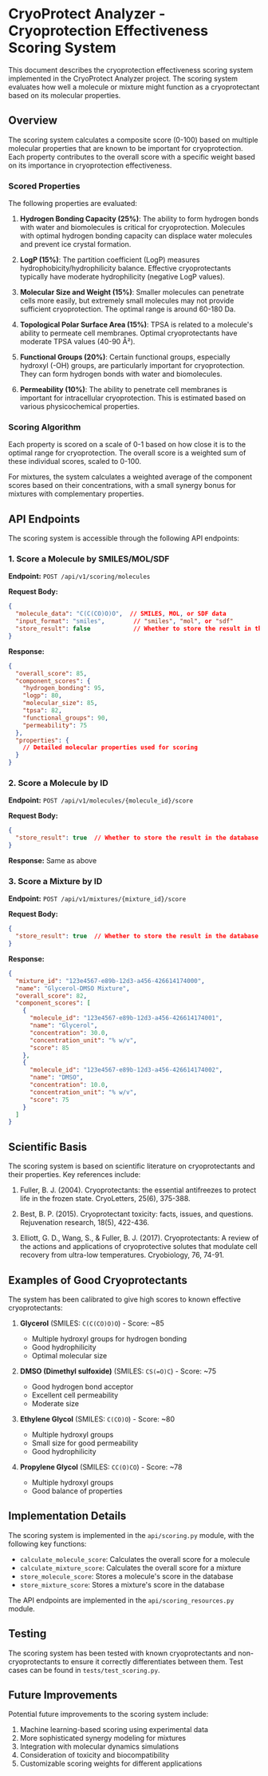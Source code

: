 # CryoProtect Analyzer - Cryoprotection Effectiveness Scoring System

This document describes the cryoprotection effectiveness scoring system implemented in the CryoProtect Analyzer project. The scoring system evaluates how well a molecule or mixture might function as a cryoprotectant based on its molecular properties.

## Overview

The scoring system calculates a composite score (0-100) based on multiple molecular properties that are known to be important for cryoprotection. Each property contributes to the overall score with a specific weight based on its importance in cryoprotection effectiveness.

### Scored Properties

The following properties are evaluated:

1. **Hydrogen Bonding Capacity (25%)**: The ability to form hydrogen bonds with water and biomolecules is critical for cryoprotection. Molecules with optimal hydrogen bonding capacity can displace water molecules and prevent ice crystal formation.

2. **LogP (15%)**: The partition coefficient (LogP) measures hydrophobicity/hydrophilicity balance. Effective cryoprotectants typically have moderate hydrophilicity (negative LogP values).

3. **Molecular Size and Weight (15%)**: Smaller molecules can penetrate cells more easily, but extremely small molecules may not provide sufficient cryoprotection. The optimal range is around 60-180 Da.

4. **Topological Polar Surface Area (15%)**: TPSA is related to a molecule's ability to permeate cell membranes. Optimal cryoprotectants have moderate TPSA values (40-90 Å²).

5. **Functional Groups (20%)**: Certain functional groups, especially hydroxyl (-OH) groups, are particularly important for cryoprotection. They can form hydrogen bonds with water and biomolecules.

6. **Permeability (10%)**: The ability to penetrate cell membranes is important for intracellular cryoprotection. This is estimated based on various physicochemical properties.

### Scoring Algorithm

Each property is scored on a scale of 0-1 based on how close it is to the optimal range for cryoprotection. The overall score is a weighted sum of these individual scores, scaled to 0-100.

For mixtures, the system calculates a weighted average of the component scores based on their concentrations, with a small synergy bonus for mixtures with complementary properties.

## API Endpoints

The scoring system is accessible through the following API endpoints:

### 1. Score a Molecule by SMILES/MOL/SDF

**Endpoint:** `POST /api/v1/scoring/molecules`

**Request Body:**
```json
{
  "molecule_data": "C(C(CO)O)O",  // SMILES, MOL, or SDF data
  "input_format": "smiles",        // "smiles", "mol", or "sdf"
  "store_result": false            // Whether to store the result in the database
}
```

**Response:**
```json
{
  "overall_score": 85,
  "component_scores": {
    "hydrogen_bonding": 95,
    "logp": 80,
    "molecular_size": 85,
    "tpsa": 82,
    "functional_groups": 90,
    "permeability": 75
  },
  "properties": {
    // Detailed molecular properties used for scoring
  }
}
```

### 2. Score a Molecule by ID

**Endpoint:** `POST /api/v1/molecules/{molecule_id}/score`

**Request Body:**
```json
{
  "store_result": true  // Whether to store the result in the database
}
```

**Response:** Same as above

### 3. Score a Mixture by ID

**Endpoint:** `POST /api/v1/mixtures/{mixture_id}/score`

**Request Body:**
```json
{
  "store_result": true  // Whether to store the result in the database
}
```

**Response:**
```json
{
  "mixture_id": "123e4567-e89b-12d3-a456-426614174000",
  "name": "Glycerol-DMSO Mixture",
  "overall_score": 82,
  "component_scores": [
    {
      "molecule_id": "123e4567-e89b-12d3-a456-426614174001",
      "name": "Glycerol",
      "concentration": 30.0,
      "concentration_unit": "% w/v",
      "score": 85
    },
    {
      "molecule_id": "123e4567-e89b-12d3-a456-426614174002",
      "name": "DMSO",
      "concentration": 10.0,
      "concentration_unit": "% w/v",
      "score": 75
    }
  ]
}
```

## Scientific Basis

The scoring system is based on scientific literature on cryoprotectants and their properties. Key references include:

1. Fuller, B. J. (2004). Cryoprotectants: the essential antifreezes to protect life in the frozen state. CryoLetters, 25(6), 375-388.

2. Best, B. P. (2015). Cryoprotectant toxicity: facts, issues, and questions. Rejuvenation research, 18(5), 422-436.

3. Elliott, G. D., Wang, S., & Fuller, B. J. (2017). Cryoprotectants: A review of the actions and applications of cryoprotective solutes that modulate cell recovery from ultra-low temperatures. Cryobiology, 76, 74-91.

## Examples of Good Cryoprotectants

The system has been calibrated to give high scores to known effective cryoprotectants:

1. **Glycerol** (SMILES: `C(C(CO)O)O`) - Score: ~85
   - Multiple hydroxyl groups for hydrogen bonding
   - Good hydrophilicity
   - Optimal molecular size

2. **DMSO (Dimethyl sulfoxide)** (SMILES: `CS(=O)C`) - Score: ~75
   - Good hydrogen bond acceptor
   - Excellent cell permeability
   - Moderate size

3. **Ethylene Glycol** (SMILES: `C(CO)O`) - Score: ~80
   - Multiple hydroxyl groups
   - Small size for good permeability
   - Good hydrophilicity

4. **Propylene Glycol** (SMILES: `CC(O)CO`) - Score: ~78
   - Multiple hydroxyl groups
   - Good balance of properties

## Implementation Details

The scoring system is implemented in the `api/scoring.py` module, with the following key functions:

- `calculate_molecule_score`: Calculates the overall score for a molecule
- `calculate_mixture_score`: Calculates the overall score for a mixture
- `store_molecule_score`: Stores a molecule's score in the database
- `store_mixture_score`: Stores a mixture's score in the database

The API endpoints are implemented in the `api/scoring_resources.py` module.

## Testing

The scoring system has been tested with known cryoprotectants and non-cryoprotectants to ensure it correctly differentiates between them. Test cases can be found in `tests/test_scoring.py`.

## Future Improvements

Potential future improvements to the scoring system include:

1. Machine learning-based scoring using experimental data
2. More sophisticated synergy modeling for mixtures
3. Integration with molecular dynamics simulations
4. Consideration of toxicity and biocompatibility
5. Customizable scoring weights for different applications